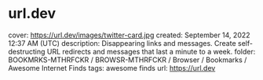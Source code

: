 # url.dev

cover: https://url.dev/images/twitter-card.jpg
created: September 14, 2022 12:37 AM (UTC)
description: Disappearing links and messages. Create self-destructing URL redirects and messages that last a minute to a week.
folder: BOOKMRKS-MTHRFCKR / BROWSR-MTHRFCKR / Browser / Bookmarks / Awesome Internet Finds
tags: awesome finds
url: https://url.dev